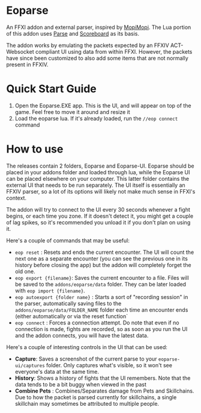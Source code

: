 # Eoparse

An FFXI addon and external parser, inspired by [MopiMopi](https://github.com/HAERUHAERU/mopimopi). The Lua portion of this addon uses [Parse](https://github.com/flippant/parse) and [Scoreboard](https://github.com/Windower/Lua/tree/live/addons/scoreboard) as its basis.

The addon works by emulating the packets expected by an FFXIV ACT-Websocket compliant UI using data from within FFXI. However, the packets have since been customized to also add some items that are not normally present in FFXIV.

# Quick Start Guide

1. Open the Eoparse.EXE app. This is the UI, and will appear on top of the game. Feel free to move it around and resize it
2. Load the eoparse lua. If it's already loaded, run the `//eop connect` command

# How to use

The releases contain 2 folders, Eoparse and Eoparse-UI. Eoparse should be placed in your addons folder and loaded through lua, while the Eoparse UI can be placed elsewhere on your computer. This latter folder contains the external UI that needs to be run separately. The UI itself is essentially an FFXIV parser, so a lot of its options will likely not make much sense in FFXI's context.

The addon will try to connect to the UI every 30 seconds whenever a fight begins, or each time you zone. If it doesn't detect it, you might get a couple of lag spikes, so it's recommended you unload it if you don't plan on using it.

Here's a couple of commands that may be useful:

- `eop reset` : Resets and ends the current encounter. The UI will count the next one as a separate encounter (you can see the previous one in its history before closing the app) but the addon will completely forget the old one.
- `eop export {filename}`: Saves the current encounter to a file. Files will be saved to the `addons/eoparse/data` folder. They can be later loaded with `eop import {filename}`.
- `eop autoexport {folder name}` : Starts a sort of "recording session" in the parser, automatically saving files to the `addons/eoparse/data/FOLDER_NAME` folder each time an encounter ends (either automatically or via the reset function`
- `eop connect` : Forces a connection attempt. Do note that even if no connection is made, fights are recorded, so as soon as you run the UI and the addon connects, you will have the latest data.

Here's a couple of interesting controls in the UI that can be used:

- **Capture**: Saves a screenshot of the current parse to your `eoparse-ui/captures` folder. Only captures what's visible, so it won't see everyone's data at the same time.
- **History**: Shows a history of fights that the UI remembers. Note that the data tends to be a bit buggy when viewed in the past
- **Combine Pets** : Combines/Separates damage from Pets and Skillchains. Due to how the packet is parsed currently for skillchains, a single skillchain may sometimes be attributed to multiple people.
